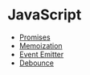 # JavaScript

- [Promises](promises)
- [Memoization](memoization)
- [Event Emitter](event-emitter)
- [Debounce](debounce)
